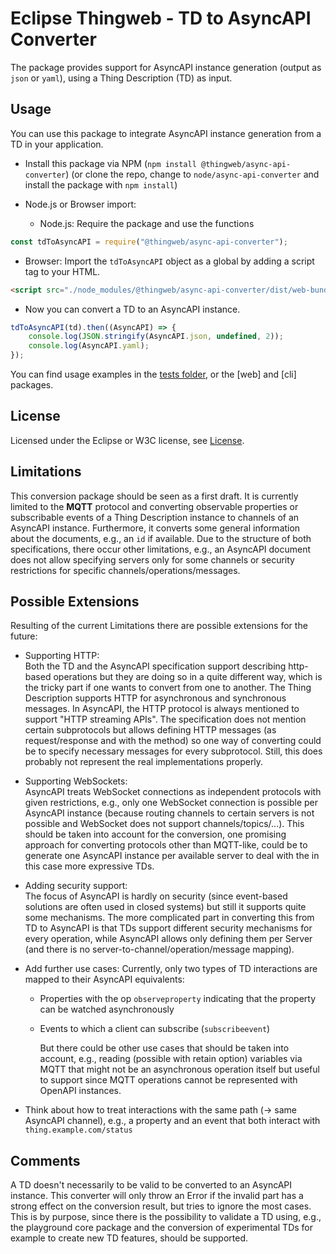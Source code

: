 # Eclipse Thingweb - TD to AsyncAPI Converter

The package provides support for AsyncAPI instance generation (output as `json` or `yaml`), using a Thing Description (TD) as input.

## Usage

You can use this package to integrate AsyncAPI instance generation from a TD in your application.

- Install this package via NPM (`npm install @thingweb/async-api-converter`) (or clone the repo, change to `node/async-api-converter` and install the package with `npm install`)
- Node.js or Browser import:

  - Node.js: Require the package and use the functions

```javascript
const tdToAsyncAPI = require("@thingweb/async-api-converter");
```

  - Browser: Import the `tdToAsyncAPI` object as a global by adding a script tag to your HTML.

```html
<script src="./node_modules/@thingweb/async-api-converter/dist/web-bundle.min.js"></script>
```

- Now you can convert a TD to an AsyncAPI instance.

```javascript
tdToAsyncAPI(td).then((AsyncAPI) => {
    console.log(JSON.stringify(AsyncAPI.json, undefined, 2));
    console.log(AsyncAPI.yaml);
});
```

You can find usage examples in the [tests folder](./tests/), or the [web] and [cli] packages.

## License

Licensed under the Eclipse or W3C license, see [License](https://github.com/eclipse-thingweb/td-tools/blob/main/LICENSE.md).

## Limitations

This conversion package should be seen as a first draft.
It is currently limited to the **MQTT** protocol and converting observable properties or subscribable events of a Thing Description instance to channels of an AsyncAPI instance.
Furthermore, it converts some general information about the documents, e.g., an `id` if available.
Due to the structure of both specifications, there occur other limitations, e.g., an AsyncAPI document does not allow specifying servers only for some channels or security restrictions for specific channels/operations/messages.

## Possible Extensions

Resulting of the current Limitations there are possible extensions for the future:

- Supporting HTTP:  
Both the TD and the AsyncAPI specification support describing http-based operations but they are doing so in a quite different way, which is the tricky part if one wants to convert from one to another.
The Thing Description supports HTTP for asynchronous and synchronous messages.
In AsyncAPI, the HTTP protocol is always mentioned to support "HTTP streaming APIs".
The specification does not mention certain subprotocols but allows defining HTTP messages (as request/response and with the method) so one way of converting could be to specify necessary messages for every subprotocol. 
Still, this does probably not represent the real implementations properly.

- Supporting WebSockets:  
AsyncAPI treats WebSocket connections as independent protocols with given restrictions, e.g., only one WebSocket connection is possible per AsyncAPI instance (because routing channels to certain servers is not possible and WebSocket does not support channels/topics/...).
This should be taken into account for the conversion, one promising approach for converting protocols other than MQTT-like, could be to generate one AsyncAPI instance per available server to deal with the in this case more expressive TDs.
- Adding security support:  
The focus of AsyncAPI is hardly on security (since event-based solutions are often used in closed systems) but still it supports quite some mechanisms. 
The more complicated part in converting this from TD to AsyncAPI is that TDs support different security mechanisms for every operation, while AsyncAPI allows only defining them per Server (and there is no server-to-channel/operation/message mapping).

- Add further use cases:
Currently, only two types of TD interactions are mapped to their AsyncAPI equivalents:
  - Properties with the op `observeproperty` indicating that the property can be watched asynchronously
  - Events to which a client can subscribe (`subscribeevent`)

    But there could be other use cases that should be taken into account, e.g., reading (possible with retain option) variables via MQTT that might not be an asynchronous operation itself but useful to support since MQTT operations cannot be represented with OpenAPI instances.

- Think about how to treat interactions with the same path (-> same AsyncAPI channel), e.g., a property and an event that both interact with `thing.example.com/status`

## Comments

A TD doesn't necessarily to be valid to be converted to an AsyncAPI instance.
This converter will only throw an Error if the invalid part has a strong effect on the conversion result, but tries to ignore the most cases.
This is by purpose, since there is the possibility to validate a TD using, e.g., the playground core package and the conversion of experimental TDs for example to create new TD features, should be supported.
